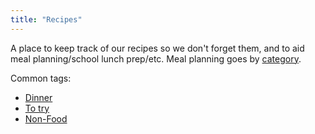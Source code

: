 ```yaml
---
title: "Recipes"
---
```


A place to keep track of our recipes so we don't forget them, and to aid meal planning/school lunch prep/etc. Meal planning goes by [category](categories).

Common tags:
* [Dinner](tags/index.html#dinner)
* [To try](tags/index.html#to-try)
* [Non-Food](tags/index.html#non-food)
